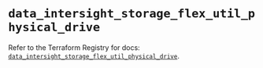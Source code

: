 # `data_intersight_storage_flex_util_physical_drive`

Refer to the Terraform Registry for docs: [`data_intersight_storage_flex_util_physical_drive`](https://registry.terraform.io/providers/ciscodevnet/intersight/1.0.71/docs/data-sources/storage_flex_util_physical_drive).
